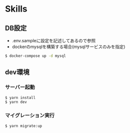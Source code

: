 # Skills

## DB設定
- .env.sampleに設定を記述してあるので参照
- dockerのmysqlを構築する場合(mysqlサービスのみを指定)
```sh
$ docker-compose up -d mysql
```

## dev環境
### サーバー起動
```sh
$ yarn install
$ yarn dev
```
### マイグレーション実行
```
$ yarn migrate:up
```
